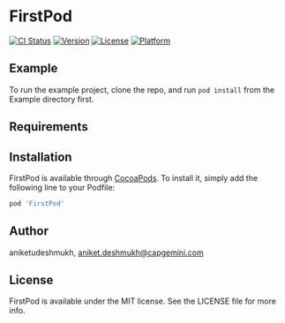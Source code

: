 # FirstPod

[![CI Status](https://img.shields.io/travis/aniketudeshmukh/FirstPod.svg?style=flat)](https://travis-ci.org/aniketudeshmukh/FirstPod)
[![Version](https://img.shields.io/cocoapods/v/FirstPod.svg?style=flat)](https://cocoapods.org/pods/FirstPod)
[![License](https://img.shields.io/cocoapods/l/FirstPod.svg?style=flat)](https://cocoapods.org/pods/FirstPod)
[![Platform](https://img.shields.io/cocoapods/p/FirstPod.svg?style=flat)](https://cocoapods.org/pods/FirstPod)

## Example

To run the example project, clone the repo, and run `pod install` from the Example directory first.

## Requirements

## Installation

FirstPod is available through [CocoaPods](https://cocoapods.org). To install
it, simply add the following line to your Podfile:

```ruby
pod 'FirstPod'
```

## Author

aniketudeshmukh, aniket.deshmukh@capgemini.com

## License

FirstPod is available under the MIT license. See the LICENSE file for more info.
